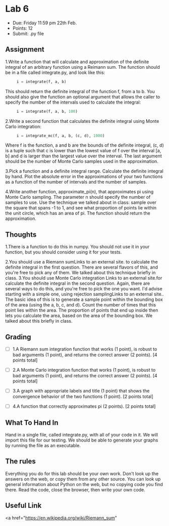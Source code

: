 # Lab 6
* Due: Friday 11:59 pm 22th Feb.
* Points: 12
* Submit: .py file

## Assignment
1.Write a function that will calculate and approximation of the definite integral of an arbitrary function using a Reimann sum.  The function should be in a file called integrate.py, and look like this:
```python
     i = integrate(f, a, b)
```
This should return the definite integral of the function f, from a to b.  You should also give the function an optional argument that allows the caller to specify the number of the intervals used to calculate the integral:
```python
     i = integrate(f, a, b, 100)
```
2.Write a second function that calculates the definite integral using Monte Carlo integration:
```python
     i = integrate_mc(f, a, b, (c, d), 1000)
```
Where f is the function, a and b are the bounds of the definite integral, (c, d) is a tuple such that c is lower than the lowest value of f over the interval [a, b] and d is larger than the largest value over the interval.  The last argument should be the number of Monte Carlo samples used in the approximation.

3.Pick a function and a definite integral range.  Calculate the definite integral by hand.  Plot the absolute error in the approximations of your two functions as a function of the number of intervals and the number of samples.

4.Write another function, approximate_pi(n), that approximates pi using Monte Carlo sampling.  The parameter n should specify the number of samples to use.  Use the technique we talked about in class: sample over the square that spans -1 to 1, and see what proportion of points lie within the unit circle, which has an area of pi.  The function should return the approximation.


## Thoughts
1.There is a function to do this in numpy.  You should not use it in your function, but you should consider using it for your tests.

2.You should use a Riemann sumLinks to an external site. to calculate the definite integral in the first question. There are several flavors of this, and you're free to pick any of them.  We talked about this technique briefly in class.
3.You should use Monte Carlo integration Links to an external site.for calculate the definite integral in the second question.  Again, there are several ways to do this, and you're free to pick the one you want. I'd advise starting with a simple one, using rejection samplingLinks to an external site..  The basic idea of this is to generate a sample point within the bounding box of the area (using the a, b, c, and d).  Count the number of times that this point lies within the area. The proportion of points that end up inside then lets you calculate the area, based on the area of the bounding box.  We talked about this briefly in class.

## Grading
- [ ] 1.A Riemann sum integration function that works (1 point), is robust to bad arguments (1 point), and returns the correct answer (2 points). [4 points total]

- [ ] 2.A Monte Carlo integration function that works (1 point), is robust to bad arguments (1 point), and returns the correct answer (2 points). [4 points total]

- [ ] 3.A graph with appropriate labels and title (1 point) that shows the convergence behavior of the two functions (1 point).  [2 points total]

- [ ] 4.A function that correctly approximates pi (2 points).  [2 points total]

## What To Hand In
Hand in a single file, called integrate.py, with all of your code in it.  We will import this file for our testing.  We should be able to generate your graphs by running the file as an executable.

## The rules
Everything you do for this lab should be your own work. Don't look up the answers on the web, or copy them from any other source. You can look up general information about Python on the web, but no copying code you find there. Read the code, close the browser, then write your own code.

## Useful Link
<a href="https://en.wikipedia.org/wiki/Riemann_sum"
